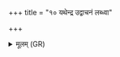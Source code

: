 +++
title = "१० यथेन्द्र उद्वाचनं लब्ध्वा"

+++
<details><summary>मूलम् (GR)</summary>

यथेन्द्र उद्वाचनं  
लब्ध्वा चक्रे अधस्पदम् ।  
कृण्वे ऽमुम् अधरं तथा  
शश्वतीभ्यः समाभ्यः ॥
</details>